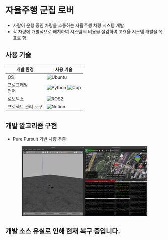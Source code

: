 # 자율주행 군집 로버
* 사람이 운행 중인 차량을 추종하는 자율주행 차량 시스템 개발
* 각 차량에 개별적으로 배치하여 시스템의 비용을 절감하여 고효율 시스템 개발을 목표로 함

## 사용 기술
|개발 환경 | 사용 기술|
|---|---|
|OS|  ![Ubuntu](https://img.shields.io/badge/Ubuntu-E95420?style=for-the-badge&logo=ubuntu&logoColor=white)|
| 프로그래밍 <br/> 언어 | ![Python](https://img.shields.io/badge/python-3670A0?style=for-the-badge&logo=python&logoColor=ffdd54) ![Cpp](https://img.shields.io/badge/C++-00599C?style=for-the-badge&logo=Cplusplus&logoColor=white) |
| 로보틱스 | ![ROS2](https://img.shields.io/badge/ROS2-22314E?logo=ros&logoColor=fff&style=for-the-badge) |
| 프로젝트 관리 도구 | ![Notion](https://img.shields.io/badge/Notion-000000?style=for-the-badge&logo=Notion&logoColor=white) |

## 개발 알고리즘 구현
* Pure Pursuit 기반 차량 추종

<p align="center">
    <img src="ASSET/PP.gif">
</p>

## 개발 소스 유실로 인해 현재 복구 중입니다.
